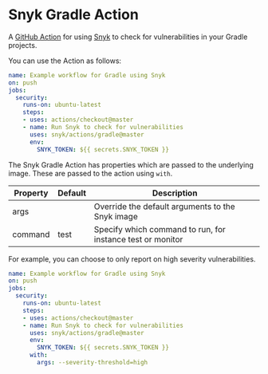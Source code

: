 # Snyk Gradle Action

A [GitHub Action](https://github.com/features/actions) for using [Snyk](https://snyk.io) to check for
vulnerabilities in your Gradle projects.

You can use the Action as follows:

```yaml
name: Example workflow for Gradle using Snyk 
on: push
jobs:
  security:
    runs-on: ubuntu-latest
    steps:
    - uses: actions/checkout@master
    - name: Run Snyk to check for vulnerabilities
      uses: snyk/actions/gradle@master
      env:
        SNYK_TOKEN: ${{ secrets.SNYK_TOKEN }}
```

The Snyk Gradle Action has properties which are passed to the underlying image. These are
passed to the action using `with`.

| Property | Default | Description |
| --- | --- | --- |
| args |   | Override the default arguments to the Snyk image |
| command | test | Specify which command to run, for instance test or monitor |

For example, you can choose to only report on high severity vulnerabilities.

```yaml
name: Example workflow for Gradle using Snyk 
on: push
jobs:
  security:
    runs-on: ubuntu-latest
    steps:
    - uses: actions/checkout@master
    - name: Run Snyk to check for vulnerabilities
      uses: snyk/actions/gradle@master
      env:
        SNYK_TOKEN: ${{ secrets.SNYK_TOKEN }}
      with:
        args: --severity-threshold=high
```
